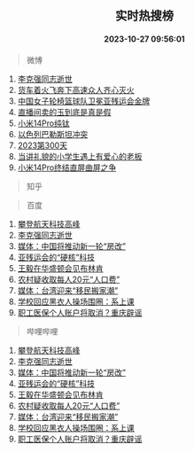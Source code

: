 <div align="center"><h2>实时热搜榜</h2><h4>2023-10-27 09:56:01</h4></div>

> 微博  

1. [李克强同志逝世](https://s.weibo.com/weibo?q=%23%E6%9D%8E%E5%85%8B%E5%BC%BA%E5%90%8C%E5%BF%97%E9%80%9D%E4%B8%96%23&t=31&band_rank=1&Refer=top)<br />
2. [货车着火飞奔下高速众人齐心灭火](https://s.weibo.com/weibo?q=%23%E8%B4%A7%E8%BD%A6%E7%9D%80%E7%81%AB%E9%A3%9E%E5%A5%94%E4%B8%8B%E9%AB%98%E9%80%9F%E4%BC%97%E4%BA%BA%E9%BD%90%E5%BF%83%E7%81%AD%E7%81%AB%23&t=31&band_rank=2&Refer=top)<br />
3. [中国女子轮椅篮球队卫冕亚残运会金牌](https://s.weibo.com/weibo?q=%23%E4%B8%AD%E5%9B%BD%E5%A5%B3%E5%AD%90%E8%BD%AE%E6%A4%85%E7%AF%AE%E7%90%83%E9%98%9F%E5%8D%AB%E5%86%95%E4%BA%9A%E6%AE%8B%E8%BF%90%E4%BC%9A%E9%87%91%E7%89%8C%23&t=31&band_rank=3&Refer=top)<br />
4. [直播间卖的玉到底是真是假](https://s.weibo.com/weibo?q=%23%E7%9B%B4%E6%92%AD%E9%97%B4%E5%8D%96%E7%9A%84%E7%8E%89%E5%88%B0%E5%BA%95%E6%98%AF%E7%9C%9F%E6%98%AF%E5%81%87%23&t=31&band_rank=4&Refer=top)<br />
5. [小米14Pro纯钛](https://s.weibo.com/weibo?q=%23%E5%B0%8F%E7%B1%B314Pro%E7%BA%AF%E9%92%9B%23&t=31&band_rank=5&Refer=top)<br />
6. [以色列巴勒斯坦冲突](https://s.weibo.com/weibo?q=%23%E4%BB%A5%E8%89%B2%E5%88%97%E5%B7%B4%E5%8B%92%E6%96%AF%E5%9D%A6%E5%86%B2%E7%AA%81%23&t=31&band_rank=6&Refer=top)<br />
7. [2023第300天](https://s.weibo.com/weibo?q=%232023%E7%AC%AC300%E5%A4%A9%23&t=31&band_rank=7&Refer=top)<br />
8. [当讲礼貌的小学生遇上有爱心的老板](https://s.weibo.com/weibo?q=%23%E5%BD%93%E8%AE%B2%E7%A4%BC%E8%B2%8C%E7%9A%84%E5%B0%8F%E5%AD%A6%E7%94%9F%E9%81%87%E4%B8%8A%E6%9C%89%E7%88%B1%E5%BF%83%E7%9A%84%E8%80%81%E6%9D%BF%23&t=31&band_rank=8&Refer=top)<br />
9. [小米14Pro终结直屏曲屏之争](https://s.weibo.com/weibo?q=%23%E5%B0%8F%E7%B1%B314Pro%E7%BB%88%E7%BB%93%E7%9B%B4%E5%B1%8F%E6%9B%B2%E5%B1%8F%E4%B9%8B%E4%BA%89%23&t=31&band_rank=9&Refer=top)<br />

> 知乎  


> 百度  

1. [攀登航天科技高峰](https://www.baidu.com/s?wd=%E6%94%80%E7%99%BB%E8%88%AA%E5%A4%A9%E7%A7%91%E6%8A%80%E9%AB%98%E5%B3%B0&sa=fyb_news&rsv_dl=fyb_news)<br />
2. [李克强同志逝世](https://www.baidu.com/s?wd=%E6%9D%8E%E5%85%8B%E5%BC%BA%E5%90%8C%E5%BF%97%E9%80%9D%E4%B8%96&sa=fyb_news&rsv_dl=fyb_news)<br />
3. [媒体：中国将推动新一轮“房改”](https://www.baidu.com/s?wd=%E5%AA%92%E4%BD%93%EF%BC%9A%E4%B8%AD%E5%9B%BD%E5%B0%86%E6%8E%A8%E5%8A%A8%E6%96%B0%E4%B8%80%E8%BD%AE%E2%80%9C%E6%88%BF%E6%94%B9%E2%80%9D&sa=fyb_news&rsv_dl=fyb_news)<br />
4. [亚残运会的“硬核”科技](https://www.baidu.com/s?wd=%E4%BA%9A%E6%AE%8B%E8%BF%90%E4%BC%9A%E7%9A%84%E2%80%9C%E7%A1%AC%E6%A0%B8%E2%80%9D%E7%A7%91%E6%8A%80&sa=fyb_news&rsv_dl=fyb_news)<br />
5. [王毅在华盛顿会见布林肯](https://www.baidu.com/s?wd=%E7%8E%8B%E6%AF%85%E5%9C%A8%E5%8D%8E%E7%9B%9B%E9%A1%BF%E4%BC%9A%E8%A7%81%E5%B8%83%E6%9E%97%E8%82%AF&sa=fyb_news&rsv_dl=fyb_news)<br />
6. [农村疑收取每人20元“人口费”](https://www.baidu.com/s?wd=%E5%86%9C%E6%9D%91%E7%96%91%E6%94%B6%E5%8F%96%E6%AF%8F%E4%BA%BA20%E5%85%83%E2%80%9C%E4%BA%BA%E5%8F%A3%E8%B4%B9%E2%80%9D&sa=fyb_news&rsv_dl=fyb_news)<br />
7. [媒体：台湾迎来“移民搬家潮”](https://www.baidu.com/s?wd=%E5%AA%92%E4%BD%93%EF%BC%9A%E5%8F%B0%E6%B9%BE%E8%BF%8E%E6%9D%A5%E2%80%9C%E7%A7%BB%E6%B0%91%E6%90%AC%E5%AE%B6%E6%BD%AE%E2%80%9D&sa=fyb_news&rsv_dl=fyb_news)<br />
8. [学校回应黑衣人操场围圈：系上课](https://www.baidu.com/s?wd=%E5%AD%A6%E6%A0%A1%E5%9B%9E%E5%BA%94%E9%BB%91%E8%A1%A3%E4%BA%BA%E6%93%8D%E5%9C%BA%E5%9B%B4%E5%9C%88%EF%BC%9A%E7%B3%BB%E4%B8%8A%E8%AF%BE&sa=fyb_news&rsv_dl=fyb_news)<br />
9. [职工医保个人账户将取消？重庆辟谣](https://www.baidu.com/s?wd=%E8%81%8C%E5%B7%A5%E5%8C%BB%E4%BF%9D%E4%B8%AA%E4%BA%BA%E8%B4%A6%E6%88%B7%E5%B0%86%E5%8F%96%E6%B6%88%EF%BC%9F%E9%87%8D%E5%BA%86%E8%BE%9F%E8%B0%A3&sa=fyb_news&rsv_dl=fyb_news)<br />

> 哔哩哔哩  

1. [攀登航天科技高峰](https://www.baidu.com/s?wd=%E6%94%80%E7%99%BB%E8%88%AA%E5%A4%A9%E7%A7%91%E6%8A%80%E9%AB%98%E5%B3%B0&sa=fyb_news&rsv_dl=fyb_news)<br />
2. [李克强同志逝世](https://www.baidu.com/s?wd=%E6%9D%8E%E5%85%8B%E5%BC%BA%E5%90%8C%E5%BF%97%E9%80%9D%E4%B8%96&sa=fyb_news&rsv_dl=fyb_news)<br />
3. [媒体：中国将推动新一轮“房改”](https://www.baidu.com/s?wd=%E5%AA%92%E4%BD%93%EF%BC%9A%E4%B8%AD%E5%9B%BD%E5%B0%86%E6%8E%A8%E5%8A%A8%E6%96%B0%E4%B8%80%E8%BD%AE%E2%80%9C%E6%88%BF%E6%94%B9%E2%80%9D&sa=fyb_news&rsv_dl=fyb_news)<br />
4. [亚残运会的“硬核”科技](https://www.baidu.com/s?wd=%E4%BA%9A%E6%AE%8B%E8%BF%90%E4%BC%9A%E7%9A%84%E2%80%9C%E7%A1%AC%E6%A0%B8%E2%80%9D%E7%A7%91%E6%8A%80&sa=fyb_news&rsv_dl=fyb_news)<br />
5. [王毅在华盛顿会见布林肯](https://www.baidu.com/s?wd=%E7%8E%8B%E6%AF%85%E5%9C%A8%E5%8D%8E%E7%9B%9B%E9%A1%BF%E4%BC%9A%E8%A7%81%E5%B8%83%E6%9E%97%E8%82%AF&sa=fyb_news&rsv_dl=fyb_news)<br />
6. [农村疑收取每人20元“人口费”](https://www.baidu.com/s?wd=%E5%86%9C%E6%9D%91%E7%96%91%E6%94%B6%E5%8F%96%E6%AF%8F%E4%BA%BA20%E5%85%83%E2%80%9C%E4%BA%BA%E5%8F%A3%E8%B4%B9%E2%80%9D&sa=fyb_news&rsv_dl=fyb_news)<br />
7. [媒体：台湾迎来“移民搬家潮”](https://www.baidu.com/s?wd=%E5%AA%92%E4%BD%93%EF%BC%9A%E5%8F%B0%E6%B9%BE%E8%BF%8E%E6%9D%A5%E2%80%9C%E7%A7%BB%E6%B0%91%E6%90%AC%E5%AE%B6%E6%BD%AE%E2%80%9D&sa=fyb_news&rsv_dl=fyb_news)<br />
8. [学校回应黑衣人操场围圈：系上课](https://www.baidu.com/s?wd=%E5%AD%A6%E6%A0%A1%E5%9B%9E%E5%BA%94%E9%BB%91%E8%A1%A3%E4%BA%BA%E6%93%8D%E5%9C%BA%E5%9B%B4%E5%9C%88%EF%BC%9A%E7%B3%BB%E4%B8%8A%E8%AF%BE&sa=fyb_news&rsv_dl=fyb_news)<br />
9. [职工医保个人账户将取消？重庆辟谣](https://www.baidu.com/s?wd=%E8%81%8C%E5%B7%A5%E5%8C%BB%E4%BF%9D%E4%B8%AA%E4%BA%BA%E8%B4%A6%E6%88%B7%E5%B0%86%E5%8F%96%E6%B6%88%EF%BC%9F%E9%87%8D%E5%BA%86%E8%BE%9F%E8%B0%A3&sa=fyb_news&rsv_dl=fyb_news)<br />
